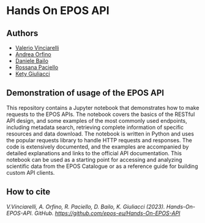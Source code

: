 # Hands On EPOS API

## Authors

- [Valerio Vinciarelli](https://orcid.org/0000-0001-5805-9337)
- [Andrea Orfino](https://orcid.org/0000-0002-3646-6297)
- [Daniele Bailo](https://orcid.org/0000-0003-0695-4406)
- [Rossana Paciello](https://orcid.org/0000-0002-6975-1991)
- [Kety Giuliacci](https://orcid.org/0000-0002-7916-6884)

## Demonstration of usage of the EPOS API

This repository contains a Jupyter notebook that demonstrates how to make requests to the EPOS APIs. The notebook covers the basics of the RESTful API design, and some examples of the most commonly used endpoints, including metadata search, retrieving complete information of specific resources and data download. The notebook is written in Python and uses the popular requests library to handle HTTP requests and responses. The code is extensively documented, and the examples are accompanied by detailed explanations and links to the official API documentation. This notebook can be used as a starting point for accessing and analyzing scientific data from the EPOS Catalogue or as a reference guide for building custom API clients. 


## How to cite

<i>V.Vinciarelli, A. Orfino, R. Paciello, D. Bailo, K. Giuliacci (2023). Hands-On-EPOS-API. GitHub. https://github.com/epos-eu/Hands-On-EPOS-API</i>
